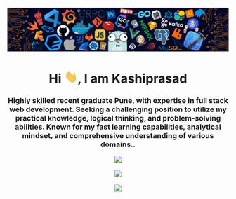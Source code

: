 
<p align="center"><img src="https://raw.githubusercontent.com/KevinPatel04/KevinPatel04/master/header.png"></p>

<h1 align="center">Hi <img src="https://raw.githubusercontent.com/KevinPatel04/KevinPatel04/master/Hi.gif" width="30px">, I am Kashiprasad </h1>

<h3><p align="center" width="150px"> Highly skilled recent graduate  Pune, with expertise in full stack web development. Seeking a challenging position to utilize my practical knowledge, logical thinking, and problem-solving abilities. Known for my fast learning capabilities, analytical mindset, and comprehensive understanding of various domains..</p></h3>


<p align="center"><img src="https://github-readme-stats.vercel.app/api/top-langs/?username=prasadpatil1123&layout=compact&hide=TSQL&theme=chartreuse-dark"></p>
<p align="center" ><img src="https://github-readme-stats.vercel.app/api?username=prasadpatil1123&count_private=true&show_icons=true&&theme=chartreuse-dark&include_all_commits=true" width="400"></p> 
<p align="center" ><img src="https://github-readme-streak-stats.herokuapp.com?user=prasadpatil1123&theme=chartreuse-dark"></p>
